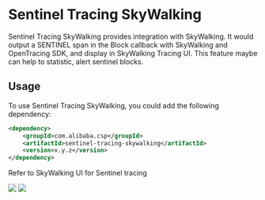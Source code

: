 # Sentinel Tracing SkyWalking

Sentinel Tracing SkyWalking provides integration with SkyWalking. It would output a SENTINEL span in the Block callback
with SkyWalking and OpenTracing SDK, and display in SkyWalking Tracing UI. This feature maybe can help to statistic, alert sentinel blocks. 

## Usage

To use Sentinel Tracing SkyWalking, you could add the following dependency:

```xml
<dependency>
    <groupId>com.alibaba.csp</groupId>
    <artifactId>sentinel-tracing-skywalking</artifactId>
    <version>x.y.z</version>
</dependency>
```

Refer to SkyWalking UI for Sentinel tracing

![](http://nepxion.gitee.io/docs/discovery-doc/Skywalking3.jpg)
![](http://nepxion.gitee.io/docs/discovery-doc/Skywalking4.jpg)
